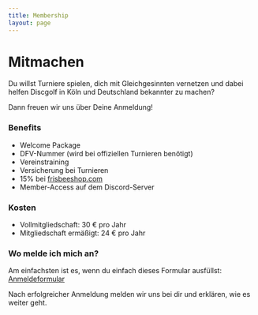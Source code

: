 ```yaml
---
title: Membership
layout: page
---
```


# Mitmachen

Du willst Turniere spielen, dich mit Gleichgesinnten vernetzen und dabei helfen Discgolf in Köln und Deutschland bekannter zu machen?

Dann freuen wir uns über Deine Anmeldung!

### Benefits

- Welcome Package
- DFV-Nummer (wird bei offiziellen Turnieren benötigt)
- Vereinstraining
- Versicherung bei Turnieren
- 15% bei [frisbeeshop.com](http://frisbeeshop.com)
- Member-Access auf dem Discord-Server

### Kosten

- Vollmitgliedschaft: 30 € pro Jahr
- Mitgliedschaft ermäßigt: 24 € pro Jahr

### Wo melde ich mich an?

Am einfachsten ist es, wenn du einfach dieses Formular ausfüllst: [Anmeldeformular](https://forms.gle/N94kK7713uuPJZCq6)

Nach erfolgreicher Anmeldung melden wir uns bei dir und erklären, wie es weiter geht.